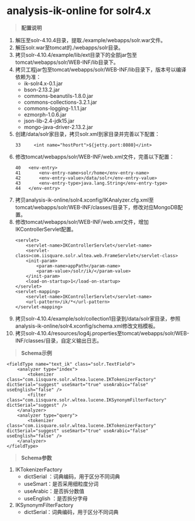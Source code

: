 # analysis-ik-online for solr4.x

> **配置说明**

1. 解压至solr-4.10.4目录，提取./example/webapps/solr.war文件。
2. 解压solr.war至tomcat的./webapps/solr目录。
3. 拷贝solr-4.10.4/example/lib/ext目录下的全部jar包至tomcat/webapps/solr/WEB-INF/lib目录下。
4. 拷贝工程jar包至tomcat/webapps/solr/WEB-INF/lib目录下，版本号以编译依赖为准：
	- ik-solr4.x-0.1.jar
	- bson-2.13.2.jar
	- commons-beanutils-1.8.0.jar
	- commons-collections-3.2.1.jar
	- commons-logging-1.1.1.jar
	- ezmorph-1.0.6.jar
	- json-lib-2.4-jdk15.jar
	- mongo-java-driver-2.13.2.jar
5. 创建/data/solr家目录，拷贝solr.xml到家目录并完善以下配置：
	```
	33     <int name="hostPort">${jetty.port:8080}</int>
	```
6. 修改tomcat/webapps/solr/WEB-INF/web.xml文件，完善以下配置：
	```
	40   <env-entry>
	41       <env-entry-name>solr/home</env-entry-name>
	42       <env-entry-value>/data/solr</env-entry-value>
	43       <env-entry-type>java.lang.String</env-entry-type>
	44   </env-entry>
	```
7. 拷贝analysis-ik-online/solr4.xconfig/IKAnalyzer.cfg.xml至tomcat/webapps/solr/WEB-INF/classes/目录下，修改对应MongoDB配置。
8. 修改tomcat/webapps/solr/WEB-INF/web.xml文件，增加IKControllerServlet配置。
	```
	<servlet>
		<servlet-name>IKControllerServlet</servlet-name>
		<servlet-class>com.iisquare.solr.wltea.web.FrameServlet</servlet-class>
		<init-param>
			<param-name>appPath</param-name>
			<param-value>/solr/ik/</param-value>
		</init-param>
		<load-on-startup>1</load-on-startup>
	</servlet>
	<servlet-mapping>
		<servlet-name>IKControllerServlet</servlet-name>
		<url-pattern>/ik/*</url-pattern>
	</servlet-mapping>
	```
9. 拷贝solr-4.10.4/example/solr/collection1目录到/data/solr家目录，参照analysis-ik-online/solr4.xconfig/schema.xml修改文档模板。
10. 拷贝solr-4.10.4/resources/log4j.properties至tomcat/webapps/solr/WEB-INF/classes/目录，自定义输出日志。

> **Schema示例**

```
<fieldType name="text_ik" class="solr.TextField">
    <analyzer type="index">
        <tokenizer class="com.iisquare.solr.wltea.lucene.IKTokenizerFactory" dictSerial="suggest" useSmart="true" useArabic="false" useEnglish="false" />
        <filter class="com.iisquare.solr.wltea.lucene.IKSynonymFilterFactory" dictSerial="suggest" />
    </analyzer>
    <analyzer type="query">
        <tokenizer class="com.iisquare.solr.wltea.lucene.IKTokenizerFactory" dictSerial="suggest" useSmart="true" useArabic="false" useEnglish="false" />
    </analyzer>
</fieldType>
```

> **Schema参数**

1. IKTokenizerFactory
	- dictSerial	：词典编码，用于区分不同词典
	- useSmart：是否采用细粒度分词
	- useArabic：是否拆分数值
	- useEnglish	：是否拆分字母
2. IKSynonymFilterFactory
	- dictSerial：词典编码，用于区分不同词典

